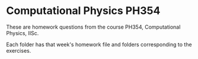 # Computational Physics PH354

These are homework questions from the course PH354, Computational Physics, IISc.

Each folder has that week's homework file and folders corresponding to the exercises.
